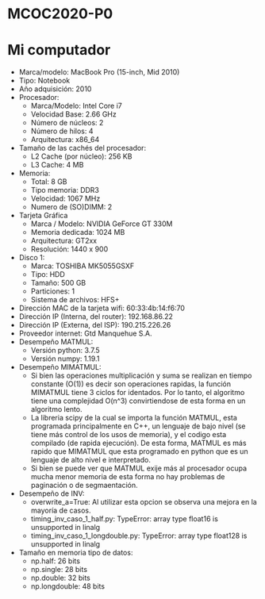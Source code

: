 # MCOC2020-P0

# Mi computador
* Marca/modelo: MacBook Pro (15-inch, Mid 2010)
* Tipo: Notebook
* Año adquisición: 2010
* Procesador:
  * Marca/Modelo: Intel Core i7
  * Velocidad Base: 2.66 GHz
  * Número de núcleos: 2
  * Número de hilos: 4
  * Arquitectura: x86_64
* Tamaño de las cachés del procesador:
  * L2 Cache (por núcleo):	256 KB
  * L3 Cache:	4 MB
* Memoria:
  * Total: 8 GB
  * Tipo memoria: DDR3
  * Velocidad: 1067 MHz
  * Numero de (SO)DIMM: 2
* Tarjeta Gráfica
  * Marca / Modelo: NVIDIA GeForce GT 330M
  * Memoria dedicada: 1024 MB
  * Arquitectura: GT2xx
  * Resolución: 1440 x 900
* Disco 1: 
  * Marca: TOSHIBA MK5055GSXF
  * Tipo: HDD
  * Tamaño: 500 GB
  * Particiones: 1
  * Sistema de archivos: HFS+
* Dirección MAC de la tarjeta wifi: 60:33:4b:14:f6:70
* Dirección IP (Interna, del router): 192.168.86.22
* Dirección IP (Externa, del ISP): 190.215.226.26
* Proveedor internet: Gtd Manquehue S.A.
* Desempeño MATMUL:
  * Versión python: 3.7.5
  * Versión numpy: 1.19.1
* Desempeño MIMATMUL:  
  * Si bien las operaciones multiplicación y suma se realizan en tiempo constante (O(1)) es decir son operaciones rapidas, la función MIMATMUL tiene 3   ciclos for identados. Por lo tanto, el algoritmo tiene una complejidad O(n^3) convirtiendose de esta forma en un algoritmo lento.
  * La libreria scipy de la cual se importa la función MATMUL, esta programada principalmente en C++, un lenguaje de bajo nivel (se tiene más control de los usos de memoria), y el codigo esta compilado (de rapida ejecución). De esta forma, MATMUL es más rapido que MIMATMUL que esta programado en python que es un lenguaje de alto nivel e interpretado.
  * Si bien se puede ver que MATMUL exije más al procesador ocupa mucha menor memoria de esta forma no hay problemas de paginación o de segmaentación.
* Desempeño de INV:
  * overwrite_a=True: Al utilizar esta opcion se observa una mejora en la mayoría de casos.
  * timing_inv_caso_1_half.py: TypeError: array type float16 is unsupported in linalg
  * timing_inv_caso_1_longdouble.py: TypeError: array type float128 is unsupported in linalg
* Tamaño en memoria tipo de datos:
  * np.half: 26 bits
  * np.single: 28 bits
  * np.double: 32 bits
  * np.longdouble: 48 bits

  
